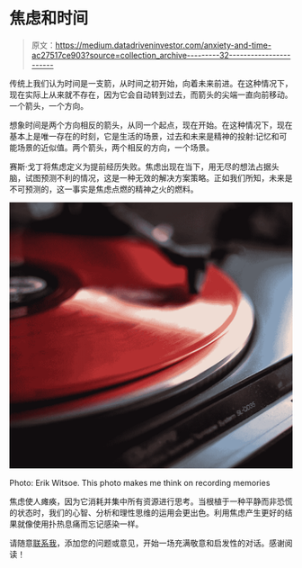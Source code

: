 # 焦虑和时间

> 原文：<https://medium.datadriveninvestor.com/anxiety-and-time-ac27517ce903?source=collection_archive---------32----------------------->

传统上我们认为时间是一支箭，从时间之初开始，向着未来前进。在这种情况下，现在实际上从来就不存在，因为它会自动转到过去，而箭头的尖端一直向前移动。一个箭头，一个方向。

想象时间是两个方向相反的箭头，从同一个起点，现在开始。在这种情况下，现在基本上是唯一存在的时刻，它是生活的场景，过去和未来是精神的投射:记忆和可能场景的近似值。两个箭头，两个相反的方向，一个场景。

赛斯·戈丁将焦虑定义为提前经历失败。焦虑出现在当下，用无尽的想法占据头脑，试图预测不利的情况，这是一种无效的解决方案策略。正如我们所知，未来是不可预测的，这一事实是焦虑点燃的精神之火的燃料。

![](img/01e62d86ed8b998173ef5bbcaf64ca3a.png)

Photo: Erik Witsoe. This photo makes me think on recording memories

焦虑使人瘫痪，因为它消耗并集中所有资源进行思考。当根植于一种平静而非恐慌的状态时，我们的心智、分析和理性思维的运用会更出色。利用焦虑产生更好的结果就像使用扑热息痛而忘记感染一样。

请随意[联系我](http://linkd.in/N32LZH)，添加您的问题或意见，开始一场充满敬意和启发性的对话。感谢阅读！